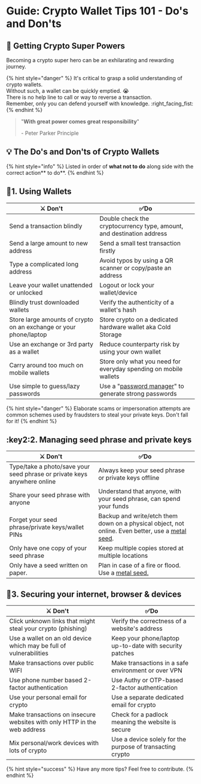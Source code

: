 # Guide: Crypto Wallet Tips 101 - Do's and Don'ts

## :superhero: Getting Crypto Super Powers

Becoming a crypto super hero can be an exhilarating and rewarding journey.

{% hint style="danger" %}
It's critical to grasp a solid understanding of crypto wallets. \
Without such, a wallet can be quickly emptied. :sob: \
There is no help line to call or way to reverse a transaction. \
Remember, only you can defend yourself with knowledge. :right_facing_fist: 
{% endhint %}

> "**With great power comes great responsibility**" 
>
> \- Peter Parker Principle

## :bulb: The Do's and Don'ts of Crypto Wallets

{% hint style="info" %}
Listed in order of **what not to do** along side with the correct action** to do**.
{% endhint %}

## :compass:1. Using Wallets

| :crossed_swords: Don't                                            | :white_check_mark:Do                                                                                                |
| ----------------------------------------------------------------- | ------------------------------------------------------------------------------------------------------------------- |
| Send a transaction blindly                                        | Double check the cryptocurrency type, amount, and destination address                                               |
| Send a large amount to new address                                | Send a small test transaction firstly                                                                               |
| Type a complicated long address                                   | Avoid typos by using a QR scanner or copy/paste an address                                                          |
| Leave your wallet unattended or unlocked                          | Logout or lock your wallet/device                                                                                   |
| Blindly trust downloaded wallets                                  | Verify the authenticity of a wallet's hash                                                                          |
| Store large amounts of crypto on an exchange or your phone/laptop | Store crypto on a dedicated hardware wallet aka Cold Storage                                                        |
| Use an exchange or 3rd party as a wallet                          | Reduce counterparty risk by using your own wallet                                                                   |
| Carry around too much on mobile wallets                           | Store only what you need for everyday spending on mobile wallets                                                    |
| Use simple to guess/lazy passwords                                | Use a "[password manager](https://learn.shakepay.co/passwords-and-password-managers/)" to generate strong passwords |

{% hint style="danger" %}
Elaborate scams or impersonation attempts are common schemes used by fraudsters to steal your private keys. Don't fall for it!
{% endhint %}

## :key2:2. Managing seed phrase and private keys

| :crossed_swords: Don't                                                  | :white_check_mark:Do                                                                                                                                       |
| ----------------------------------------------------------------------- | ---------------------------------------------------------------------------------------------------------------------------------------------------------- |
| Type/take a photo/save your seed phrase or private keys anywhere online | Always keep your seed phrase or private keys offline                                                                                                       |
| Share your seed phrase with anyone                                      | Understand that anyone, with your seed phrase, can spend your funds                                                                                        |
| Forget your seed phrase/private keys/wallet PINs                        | Backup and write/etch them down on a physical object, not online. Even better, use a [metal seed](https://jlopp.github.io/metal-bitcoin-storage-reviews/). |
| Only have one copy of your seed phrase                                  | Keep multiple copies stored at multiple locations                                                                                                          |
| Only have a seed written on paper.                                      | Plan in case of a fire or flood. Use a [metal seed.](https://jlopp.github.io/metal-bitcoin-storage-reviews/)                                               |

## :closed_lock_with_key:3. Securing your internet, browser & devices

| :crossed_swords: Don't                                                   | :white_check_mark:Do                                      |
| ------------------------------------------------------------------------ | --------------------------------------------------------- |
| Click unknown links that might steal your crypto (phishing)              | Verify the correctness of a website's address             |
| Use a wallet on an old device which may be full of vulnerabilities       | Keep your phone/laptop up-to-date with security patches   |
| Make transactions over public WIFI                                       | Make transactions in a safe environment or over VPN       |
| Use phone number based 2-factor authentication                           | Use Authy or OTP-based 2-factor authentication            |
| Use your personal email for crypto                                       | Use a separate dedicated email for crypto                 |
| Make transactions on insecure websites with only HTTP in the web address | Check for a padlock meaning the website is secure         |
| Mix personal/work devices with lots of crypto                            | Use a device solely for the purpose of transacting crypto |

{% hint style="success" %}
Have any more tips? Feel free to contribute.
{% endhint %}
